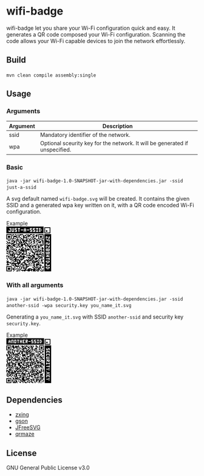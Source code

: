 # wifi-badge
wifi-badge let you share your Wi-Fi configuration quick and easy. It generates a QR code composed your Wi-Fi configuration. Scanning the code allows your Wi-Fi capable devices to join the network effortlessly.

## Build
`mvn clean compile assembly:single`

## Usage

### Arguments
Argument | Description
------------ | -------------
ssid | Mandatory identifier of the network.
wpa | Optional sceurity key for the network. It will be generated if unspecified.


### Basic
`java -jar wifi-badge-1.0-SNAPSHOT-jar-with-dependencies.jar -ssid just-a-ssid`

A svg default named `wifi-badge.svg` will be created. It contains the given SSID and a generated wpa key written on it, with a QR code encoded Wi-Fi configuration. 

Example\
<img src="docs/images/wifi-badge.svg?sanitize=true" alt="wifi-badge.svg" width="118px">



### With all arguments
`java -jar wifi-badge-1.0-SNAPSHOT-jar-with-dependencies.jar -ssid another-ssid -wpa security.key you_name_it.svg`

Generating a `you_name_it.svg` with SSID `another-ssid` and security key `security.key`.

Example\
<img src="docs/images/you_name_it.svg?sanitize=true" alt="you_name_it.svg" width="118px">


## Dependencies
* [zxing](https://github.com/zxing/zxing)
* [gson](https://github.com/google/gson)
* [JFreeSVG](http://www.jfree.org/jfreesvg/)
* [qrmaze](https://github.com/mrbrique/qrmaze)

## License
GNU General Public License v3.0